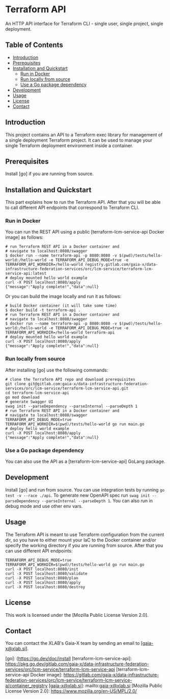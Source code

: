 # Terraform API
An HTTP API interface for Terraform CLI - single user, single project, single deployment.

## Table of Contents
- [Introduction](#introduction)
- [Prerequisites](#prerequisites)
- [Installation and Quickstart](#installation-and-quickstart)
  - [Run in Docker](#run-in-docker)
  - [Run locally from source](#run-locally-from-source)
  - [Use a Go package dependency](#use-a-go-package-dependency)
- [Development](#development)
- [Usage](#usage)
- [License](#license)
- [Contact](#contact)

## Introduction
This project contains an API to a Terraform exec library for management of a single deployment Terraform project.
It can be used to manage your single Terraform deployment environment inside a container.

## Prerequisites
Install [go] if you are running from source.

## Installation and Quickstart
This part explains how to run the Terraform API.
After that you will be able to call different API endpoints that correspond to Terraform CLI.

### Run in Docker
You can run the REST API using a public [terraform-lcm-service-api Docker image] as follows:

```console
# run Terraform REST API in a Docker container and 
# navigate to localhost:8080/swagger
$ docker run --name terraform-api -p 8080:8080 -v $(pwd)/tests/hello-world:/hello-world -e TERRAFORM_API_DEBUG_MODE=true -e TERRAFORM_API_WORKDIR=/hello-world registry.gitlab.com/gaia-x/data-infrastructure-federation-services/orc/lcm-service/terraform-lcm-service-api:latest
# deploy mounted hello world example
curl -X POST localhost:8080/apply
{"message":"Apply complete!","data":null}
```

Or you can build the image locally and run it as follows:

```console
# build Docker container (it will take some time) 
$ docker build -t terraform-api .
# run Terraform REST API in a Docker container and 
# navigate to localhost:8080/swagger
$ docker run --name terraform-api -p 8080:8080 -v $(pwd)/tests/hello-world:/hello-world -e TERRAFORM_API_DEBUG_MODE=true -e TERRAFORM_API_WORKDIR=/hello-world terraform-api
# deploy mounted hello world example
curl -X POST localhost:8080/apply
{"message":"Apply complete!","data":null}
```

### Run locally from source
After installing [go] use the following commands:

```console
# clone the Terraform API repo and download prerequisites
git clone git@gitlab.com:gaia-x/data-infrastructure-federation-services/orc/lcm-service/terraform-lcm-service-api.git
cd terraform-lcm-service-api
go mod download
# generate Swagger UI
swag init --parseDependency --parseInternal --parseDepth 1
# run Terraform REST API in a Docker container and 
# navigate to localhost:8080/swagger
TERRAFORM_API_DEBUG_MODE=true TERRAFORM_API_WORKDIR=$(pwd)/tests/hello-world go run main.go
# deploy hello world example
curl -X POST localhost:8080/apply
{"message":"Apply complete!","data":null}
```

### Use a Go package dependency
You can also use the API as a [terraform-lcm-service-api] GoLang package.

## Development
Install [go] and run from source.
You can use integration tests by running `go test -v --race ./api`.
To generate new OpenAPI spec run `swag init --parseDependency --parseInternal --parseDepth 1`.
You can also run in debug mode and use other env vars.

## Usage
The Terraform API is meant to use Terraform configuration from the current dir, so you have to either mount your IaC to
the Docker container and/or specify the working directory if you are running from source.
After that you can use different API endpoints:

```console
TERRAFORM_API_DEBUG_MODE=true TERRAFORM_API_WORKDIR=$(pwd)/tests/hello-world go run main.go
curl -X POST localhost:8080/init
curl -X POST localhost:8080/validate
curl -X POST localhost:8080/plan
curl -X POST localhost:8080/apply
curl -X POST localhost:8080/destroy
```

## License
This work is licensed under the [Mozilla Public License Version 2.0].

## Contact
You can contact the XLAB's Gaia-X team by sending an email to [gaia-x@xlab.si].

[go]: (https://go.dev/doc/install
[terraform-lcm-service-api]: https://pkg.go.dev/gitlab.com/gaia-x/data-infrastructure-federation-services/orc/lcm-service/terraform-lcm-service-api
[terraform-lcm-service-api Docker image]: https://gitlab.com/gaia-x/data-infrastructure-federation-services/orc/lcm-service/terraform-lcm-service-a/container_registry
[gaia-x@xlab.si]: mailto:gaia-x@xlab.si
[Mozilla Public License Version 2.0]: https://www.mozilla.org/en-US/MPL/2.0/
